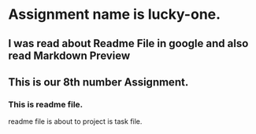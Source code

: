 # Assignment name is lucky-one.

## I was read about Readme File in google and also read Markdown Preview
## This is our 8th number Assignment.

### This is readme file.

readme file is about to project is task file.



